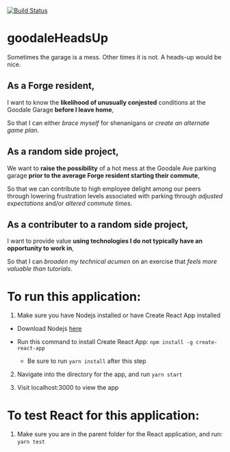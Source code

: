 [![Build Status](https://travis-ci.org/jdmac020/goodaleHeadsUp.svg?branch=master)](https://travis-ci.org/jdmac020/goodaleHeadsUp)

# goodaleHeadsUp
Sometimes the garage is a mess. Other times it is not. A heads-up would be nice.

## As a Forge resident,

I want to know the **likelihood of unusually conjested** conditions at the Goodale Garage **before I leave home**,

So that I can either *brace myself* for shenanigans or *create an alternate game plan*.

## As a random side project,

We want to **raise the possibility** of a hot mess at the Goodale Ave parking garage **prior to the average Forge resident starting their commute**,

So that we can contribute to high employee delight among our peers through lowering frustration levels associated with parking through *adjusted expectations* and/or *altered commute times*.

## As a contributer to a random side project,

I want to provide value **using technologies I do not typically have an opportunity to work in**,

So that I can *broaden my technical acumen* on an exercise that *feels more valuable than tutorials*.

# To run this application:

1. Make sure you have Nodejs installed or have Create React App installed

* Download Nodejs [here](https://nodejs.org/en/download/)

* Run this command to install Create React App: `npm install -g create-react-app`

    - Be sure to run `yarn install` after this step

2. Navigate into the directory for the app, and run `yarn start`

3. Visit localhost:3000 to view the app

# To test React for this application:

1. Make sure you are in the parent folder for the React application, and run: `yarn test`
